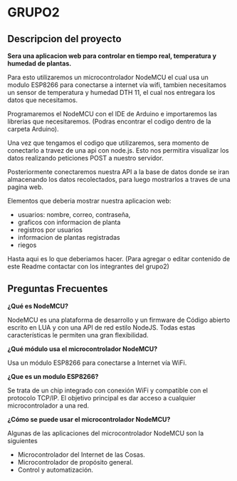 # GRUPO2

## Descripcion del proyecto 

**Sera una aplicacion web para controlar en tiempo real, temperatura y humedad de plantas.**

Para esto utilizaremos un microcontrolador NodeMCU el cual usa un modulo ESP8266 para conectarse a internet vía wifi, tambien necesitamos un sensor de temperatura y humedad DTH 11, el cual nos entregara los datos que necesitamos.

Programaremos el NodeMCU con el IDE de Arduino e importaremos las librerias que necesitaremos. (Podras encontrar el codigo dentro de la carpeta Arduino).

Una vez que tengamos el codigo que utilizaremos, sera momento de conectarlo a travez de una api con node.js. Esto nos permitira visualizar los datos realizando peticiones POST a nuestro servidor.

Posteriormente conectaremos nuestra API a la base de datos donde se iran almacenando los datos recolectados, para luego mostrarlos a traves de una pagina web.

Elementos que deberia mostrar nuestra aplicacion web:

* usuarios: nombre, correo, contraseña,
* graficos con informacion de planta
* registros por usuarios
* informacion de plantas registradas
* riegos 

Hasta aqui es lo que deberiamos hacer. (Para agregar o editar contenido de este Readme contactar con los integrantes del grupo2)


## Preguntas Frecuentes

**¿Qué es NodeMCU?**

NodeMCU es una plataforma de desarrollo y un firmware de Código abierto escrito en LUA y con una API de red estilo NodeJS. Todas estas características le permiten una gran flexibilidad.

**¿Qué módulo usa el microcontrolador NodeMCU?**

Usa un módulo ESP8266 para conectarse a Internet vía WiFi.

**¿Que es un modulo ESP8266?**

Se trata de un chip integrado con conexión WiFi y compatible con el protocolo TCP/IP. El objetivo principal es dar acceso a cualquier microcontrolador a una red.

**¿Cómo se puede usar el microcontrolador NodeMCU?**

Algunas de las aplicaciones del microcontrolador NodeMCU son la siguientes

* Microcontrolador del Internet de las Cosas.
* Microcontrolador de propósito general.
* Control y automatización.

